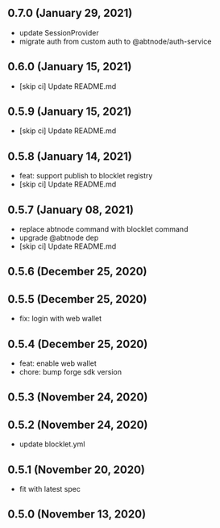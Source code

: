 ## 0.7.0 (January 29, 2021)
- update SessionProvider
- migrate auth from custom auth to @abtnode/auth-service

## 0.6.0 (January 15, 2021)
  - [skip ci] Update README.md

## 0.5.9 (January 15, 2021)
  - [skip ci] Update README.md

## 0.5.8 (January 14, 2021)
  - feat: support publish to blocklet registry
  - [skip ci] Update README.md

## 0.5.7 (January 08, 2021)
  - replace abtnode command with blocklet command
  - upgrade @abtnode dep
  - [skip ci] Update README.md

## 0.5.6 (December 25, 2020)


## 0.5.5 (December 25, 2020)

- fix: login with web wallet

## 0.5.4 (December 25, 2020)

- feat: enable web wallet
- chore: bump forge sdk version

## 0.5.3 (November 24, 2020)

## 0.5.2 (November 24, 2020)

- update blocklet.yml

## 0.5.1 (November 20, 2020)

- fit with latest spec

## 0.5.0 (November 13, 2020)
